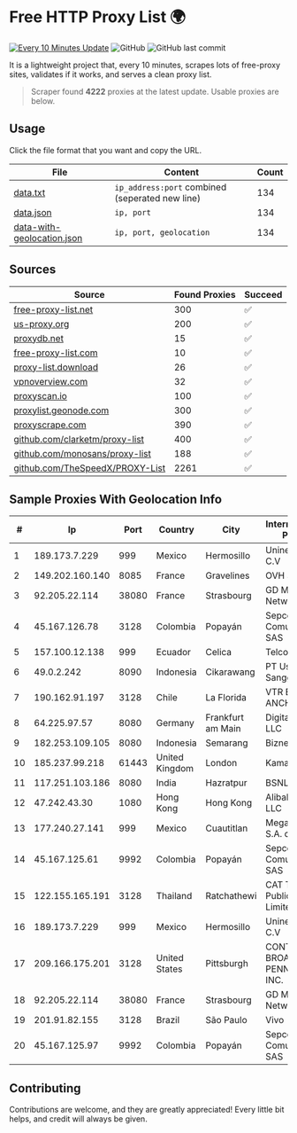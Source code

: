 
# Free HTTP Proxy List 🌍

[![Every 10 Minutes Update](https://github.com/mertguvencli/http-proxy-list/actions/workflows/main.yml/badge.svg?branch=main)](https://github.com/mertguvencli/http-proxy-list/actions/workflows/main.yml)
![GitHub](https://img.shields.io/github/license/mertguvencli/http-proxy-list)
![GitHub last commit](https://img.shields.io/github/last-commit/mertguvencli/http-proxy-list)

It is a lightweight project that, every 10 minutes, scrapes lots of free-proxy sites, validates if it works, and serves a clean proxy list.


> Scraper found **4222** proxies at the latest update. Usable proxies are below.

## Usage

Click the file format that you want and copy the URL.


|File|Content|Count|
|----|-------|-----|
|[data.txt](https://raw.githubusercontent.com/mertguvencli/http-proxy-list/main/proxy-list/data.txt)|`ip_address:port` combined (seperated new line)|134|
|[data.json](https://raw.githubusercontent.com/mertguvencli/http-proxy-list/main/proxy-list/data.json)|`ip, port`|134|
|[data-with-geolocation.json](https://raw.githubusercontent.com/mertguvencli/http-proxy-list/main/proxy-list/data-with-geolocation.json)|`ip, port, geolocation`|134|

## Sources

|Source|Found Proxies|Succeed|
|------|-------------|-------|
|[free-proxy-list.net](https://free-proxy-list.net)|300|✅|
|[us-proxy.org](https://www.us-proxy.org)|200|✅|
|[proxydb.net](http://proxydb.net)|15|✅|
|[free-proxy-list.com](https://free-proxy-list.com/?page=&port=&type%5B%5D=http&type%5B%5D=https&up_time=0&search=Search)|10|✅|
|[proxy-list.download](https://www.proxy-list.download/HTTP)|26|✅|
|[vpnoverview.com](https://vpnoverview.com/privacy/anonymous-browsing/free-proxy-servers)|32|✅|
|[proxyscan.io](https://www.proxyscan.io)|100|✅|
|[proxylist.geonode.com](https://proxylist.geonode.com/api/proxy-list?limit=300&page=1&sort_by=lastChecked&sort_type=desc&protocols=http,https)|300|✅|
|[proxyscrape.com](https://api.proxyscrape.com/v2/?request=displayproxies&protocol=http&timeout=10000&country=all&ssl=all&anonymity=all)|390|✅|
|[github.com/clarketm/proxy-list](https://raw.githubusercontent.com/clarketm/proxy-list/master/proxy-list-raw.txt)|400|✅|
|[github.com/monosans/proxy-list](https://raw.githubusercontent.com/monosans/proxy-list/main/proxies/http.txt)|188|✅|
|[github.com/TheSpeedX/PROXY-List](https://raw.githubusercontent.com/TheSpeedX/PROXY-List/master/http.txt)|2261|✅|


## Sample Proxies With Geolocation Info

|#|Ip|Port|Country|City|Internet Service Provider|
|-|--|----|-------|----|-------------------------|
|1|189.173.7.229|999|Mexico|Hermosillo|Uninet S.A. de C.V|
|2|149.202.160.140|8085|France|Gravelines|OVH SAS|
|3|92.205.22.114|38080|France|Strasbourg|GD MASS Network|
|4|45.167.126.78|3128|Colombia|Popayán|Sepcom Comunicaciones SAS|
|5|157.100.12.138|999|Ecuador|Celica|Telconet S.A|
|6|49.0.2.242|8090|Indonesia|Cikarawang|PT Usaha Adi Sanggoro|
|7|190.162.91.197|3128|Chile|La Florida|VTR BANDA ANCHA S.A.|
|8|64.225.97.57|8080|Germany|Frankfurt am Main|DigitalOcean, LLC|
|9|182.253.109.105|8080|Indonesia|Semarang|Biznet Metronet|
|10|185.237.99.218|61443|United Kingdom|London|Kamatera Inc|
|11|117.251.103.186|8080|India|Hazratpur|BSNL Internet|
|12|47.242.43.30|1080|Hong Kong|Hong Kong|Alibaba.com LLC|
|13|177.240.27.141|999|Mexico|Cuautitlan|Mega Cable, S.A. de C.V.|
|14|45.167.125.61|9992|Colombia|Popayán|Sepcom Comunicaciones SAS|
|15|122.155.165.191|3128|Thailand|Ratchathewi|CAT Telecom Public Company Limited|
|16|189.173.7.229|999|Mexico|Hermosillo|Uninet S.A. de C.V|
|17|209.166.175.201|3128|United States|Pittsburgh|CONTINENTAL BROADBAND PENNSYLVANIA, INC.|
|18|92.205.22.114|38080|France|Strasbourg|GD MASS Network|
|19|201.91.82.155|3128|Brazil|São Paulo|Vivo|
|20|45.167.125.97|9992|Colombia|Popayán|Sepcom Comunicaciones SAS|



## Contributing

Contributions are welcome, and they are greatly appreciated! Every
little bit helps, and credit will always be given.

